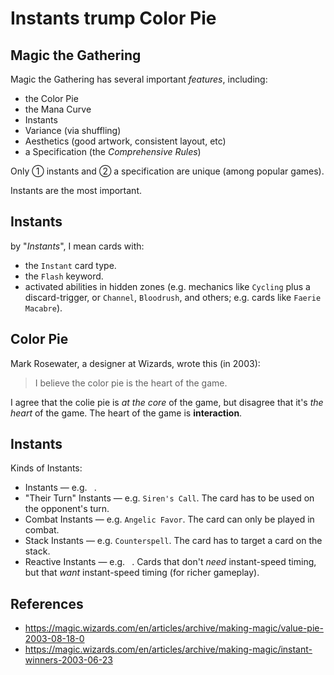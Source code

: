# Instants trump Color Pie

## Magic the Gathering

Magic the Gathering has several important *features*, including:

* the Color Pie
* the Mana Curve
* Instants
* Variance (via shuffling)
* Aesthetics (good artwork, consistent layout, etc)
* a Specification (the *Comprehensive Rules*)

Only ① instants and ② a specification are unique (among popular games).

Instants are the most important. 

## Instants

by "*Instants*", I mean cards with:

* the `Instant` card type.
* the `Flash` keyword.
* activated abilities in hidden zones (e.g. mechanics like `Cycling` plus a discard-trigger, or `Channel`, `Bloodrush`, and others; e.g. cards like `Faerie Macabre`).

## Color Pie

Mark Rosewater, a designer at Wizards, wrote this (in 2003):

>I believe the color pie is the heart of the game.

I agree that the colie pie is *at the core* of the game, but disagree that it's *the heart* of the game. The heart of the game is **interaction**.

## Instants

Kinds of Instants:

*  Instants — e.g. ` `. 
* "Their Turn" Instants — e.g. `Siren's Call`. The card has to be used on the opponent's turn. 
* Combat Instants — e.g. `Angelic Favor`. The card can only be played in combat.
* Stack Instants — e.g. `Counterspell`. The card has to target a card on the stack.
* Reactive Instants — e.g. ` `. Cards that don't *need* instant-speed timing, but that *want* instant-speed timing (for richer gameplay).

## References

* <https://magic.wizards.com/en/articles/archive/making-magic/value-pie-2003-08-18-0>
* <https://magic.wizards.com/en/articles/archive/making-magic/instant-winners-2003-06-23>


